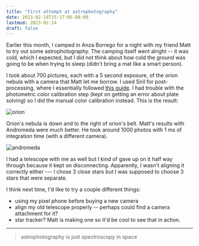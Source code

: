```yaml
---
title: "first attempt at astrophotography"
date: 2023-02-18T15:17:05-08:00
lastmod: 2023-02-24
draft: false
---
```


Earlier this month, I camped in Anza Borrego for a night with my friend Matt to try out some astrophotography. The camping itself went alright -- it was cold, which I expected, but I did not think about how cold the ground was going to be when trying to sleep (didn't bring a mat like a smart person).

I took about 700 pictures, each with a 5 second exposure, of the orion nebula with a camera that Matt let me borrow. I used Siril for post-processing, where I essentially followed [this guide](https://www.cloudynights.com/topic/742945-how-good-is-siril/). I had trouble with the photometric color calibration step (kept on getting an error about plate solving) so I did the manual color calibration instead. This is the result:

![orion](/orion_postprocess.png)

Orion's nebula is down and to the right of orion's belt. Matt's results with Andromeda were much better. He took around 1000 photos with 1 ms of integration time (with a different camera).

![andromeda](/andromeda_1_23_23_final.jpg)

I had a telescope with me as well but I kind of gave up on it half way through because it kept on disconnecting. Apparently, I wasn't aligning it correctly either --- I chose 3 close stars but I was supposed to choose 3 stars that were separate. 

I think next time, I'd like to try a couple different things:

- using my pixel phone before buying a new camera
- align my old telescope properly -- perhaps could find a camera attachment for it?
- star tracker? Matt is making one so it'd be cool to see that in action.

---

> astrophotography is just spectroscopy in space